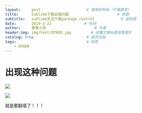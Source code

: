 ```yaml
---
layout:     post                     # 使用的布局（不需要改）
title:      Sublime下载出错问题                      # 标题 
subtitle:   sublime无法下载package control            # 副标题
date:       2019-1-22               # 时间
author:     极客小祥                      # 作者
header-img: img/text/OTHER.jpg         # 这篇文章标题背景图片
catalog: true                        # 是否归档
tags:                                # 标签
    - OTHER
---
```


# 出现这种问题

![](https://ws1.sinaimg.cn/large/0061PlR6ly1fzggozz5zqj30h80710t5.jpg)

![](https://ws1.sinaimg.cn/large/0061PlR6ly1fzggpmm2hjj30c405edfo.jpg)

就是要翻墙了！！！